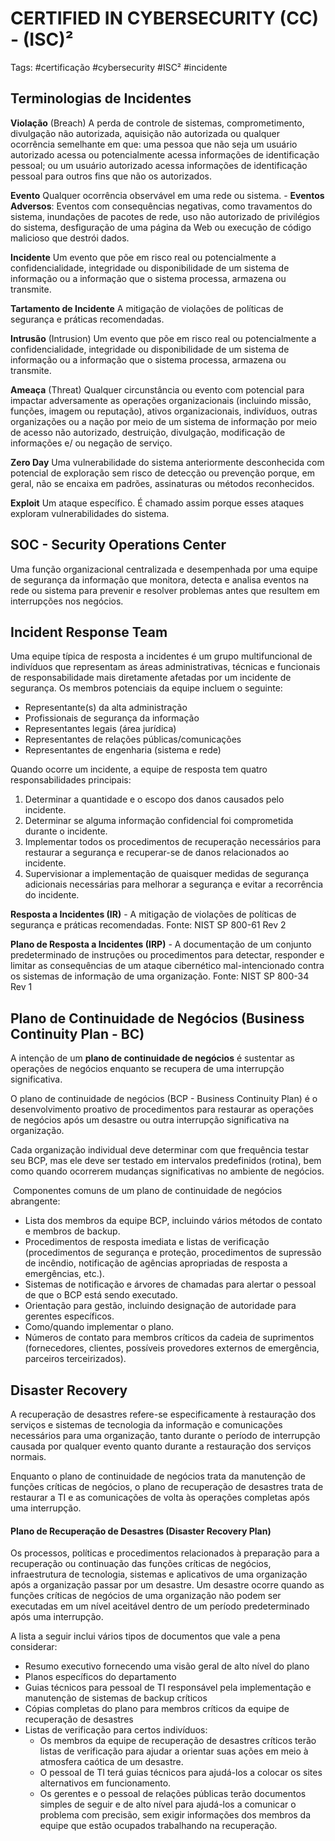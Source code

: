 
# CERTIFIED IN CYBERSECURITY (CC) - (ISC)²

Tags: #certificação #cybersecurity #ISC² #incidente


## Terminologias de Incidentes

**Violação** (Breach)
A perda de controle de sistemas, comprometimento, divulgação não autorizada, aquisição não autorizada ou qualquer ocorrência semelhante em que: uma pessoa que não seja um usuário autorizado acessa ou potencialmente acessa informações de identificação pessoal; ou um usuário autorizado acessa informações de identificação pessoal para outros fins que não os autorizados.

**Evento**
Qualquer ocorrência observável em uma rede ou sistema.
	- **Eventos Adversos**: Eventos com consequências negativas, como travamentos do sistema, inundações de pacotes de rede, uso não autorizado de privilégios do sistema, desfiguração de uma página da Web ou execução de código malicioso que destrói dados.

**Incidente**
Um evento que põe em risco real ou potencialmente a confidencialidade, integridade ou disponibilidade de um sistema de informação ou a informação que o sistema processa, armazena ou transmite.

**Tartamento de Incidente**
A mitigação de violações de políticas de segurança e práticas recomendadas.

**Intrusão** (Intrusion)
Um evento que põe em risco real ou potencialmente a confidencialidade, integridade ou disponibilidade de um sistema de informação ou a informação que o sistema processa, armazena ou transmite.

**Ameaça** (Threat)
Qualquer circunstância ou evento com potencial para impactar adversamente as operações organizacionais (incluindo missão, funções, imagem ou reputação), ativos organizacionais, indivíduos, outras organizações ou a nação por meio de um sistema de informação por meio de acesso não autorizado, destruição, divulgação, modificação de informações e/ ou negação de serviço.

**Zero Day**
Uma vulnerabilidade do sistema anteriormente desconhecida com potencial de exploração sem risco de detecção ou prevenção porque, em geral, não se encaixa em padrões, assinaturas ou métodos reconhecidos.

**Exploit**
Um ataque específico. É chamado assim porque esses ataques exploram vulnerabilidades do sistema.



## SOC - Security Operations Center

Uma função organizacional centralizada e desempenhada por uma equipe de segurança da informação que monitora, detecta e analisa eventos na rede ou sistema para prevenir e resolver problemas antes que resultem em interrupções nos negócios.



## Incident Response Team

Uma equipe típica de resposta a incidentes é um grupo multifuncional de indivíduos que representam as áreas administrativas, técnicas e funcionais de responsabilidade mais diretamente afetadas por um incidente de segurança. Os membros potenciais da equipe incluem o seguinte:

-   Representante(s) da alta administração
-   Profissionais de segurança da informação
-   Representantes legais (área jurídica)
-   Representantes de relações públicas/comunicações
-   Representantes de engenharia (sistema e rede)

Quando ocorre um incidente, a equipe de resposta tem quatro responsabilidades principais:

1.   Determinar a quantidade e o escopo dos danos causados ​​pelo incidente.
2.  Determinar se alguma informação confidencial foi comprometida durante o incidente.
3.   Implementar todos os procedimentos de recuperação necessários para restaurar a segurança e recuperar-se de danos relacionados ao incidente.
4.  Supervisionar a implementação de quaisquer medidas de segurança adicionais necessárias para melhorar a segurança e evitar a recorrência do incidente.

**Resposta a Incidentes (IR)** - A mitigação de violações de políticas de segurança e práticas recomendadas. Fonte: NIST SP 800-61 Rev 2

**Plano de Resposta a Incidentes (IRP)** - A documentação de um conjunto predeterminado de instruções ou procedimentos para detectar, responder e limitar as consequências de um ataque cibernético mal-intencionado contra os sistemas de informação de uma organização. Fonte: NIST SP 800-34 Rev 1



## Plano de Continuidade de Negócios (Business Continuity Plan - BC)

A intenção de um **plano de continuidade de negócios** é sustentar as operações de negócios enquanto se recupera de uma interrupção significativa.

O plano de continuidade de negócios (BCP - Business Continuity Plan) é o desenvolvimento proativo de procedimentos para restaurar as operações de negócios após um desastre ou outra interrupção significativa na organização.

Cada organização individual deve determinar com que frequência testar seu BCP, mas ele deve ser testado em intervalos predefinidos (rotina), bem como quando ocorrerem mudanças significativas no ambiente de negócios.

 Componentes comuns de um plano de continuidade de negócios abrangente:

-   Lista dos membros da equipe BCP, incluindo vários métodos de contato e membros de backup.
-   Procedimentos de resposta imediata e listas de verificação (procedimentos de segurança e proteção, procedimentos de supressão de incêndio, notificação de agências apropriadas de resposta a emergências, etc.).
-   Sistemas de notificação e árvores de chamadas para alertar o pessoal de que o BCP está sendo executado.
-   Orientação para gestão, incluindo designação de autoridade para gerentes específicos.
-   Como/quando implementar o plano.
-   Números de contato para membros críticos da cadeia de suprimentos (fornecedores, clientes, possíveis provedores externos de emergência, parceiros terceirizados).



## Disaster Recovery

A recuperação de desastres refere-se especificamente à restauração dos serviços e sistemas de tecnologia da informação e comunicações necessários para uma organização, tanto durante o período de interrupção causada por qualquer evento quanto durante a restauração dos serviços normais.

Enquanto o plano de continuidade de negócios trata da manutenção de funções críticas de negócios, o plano de recuperação de desastres trata de restaurar a TI e as comunicações de volta às operações completas após uma interrupção.

#### Plano de Recuperação de Desastres (Disaster Recovery Plan)

Os processos, políticas e procedimentos relacionados à preparação para a recuperação ou continuação das funções críticas de negócios, infraestrutura de tecnologia, sistemas e aplicativos de uma organização após a organização passar por um desastre. Um desastre ocorre quando as funções críticas de negócios de uma organização não podem ser executadas em um nível aceitável dentro de um período predeterminado após uma interrupção.

A lista a seguir inclui vários tipos de documentos que vale a pena considerar:

-   Resumo executivo fornecendo uma visão geral de alto nível do plano
-   Planos específicos do departamento
-   Guias técnicos para pessoal de TI responsável pela implementação e manutenção de sistemas de backup críticos
-   Cópias completas do plano para membros críticos da equipe de recuperação de desastres
-   Listas de verificação para certos indivíduos: 
	- Os membros da equipe de recuperação de desastres críticos terão listas de verificação para ajudar a orientar suas ações em meio à atmosfera caótica de um desastre.
	- O pessoal de TI terá guias técnicos para ajudá-los a colocar os sites alternativos em funcionamento.
	- Os gerentes e o pessoal de relações públicas terão documentos simples de seguir e de alto nível para ajudá-los a comunicar o problema com precisão, sem exigir informações dos membros da equipe que estão ocupados trabalhando na recuperação.